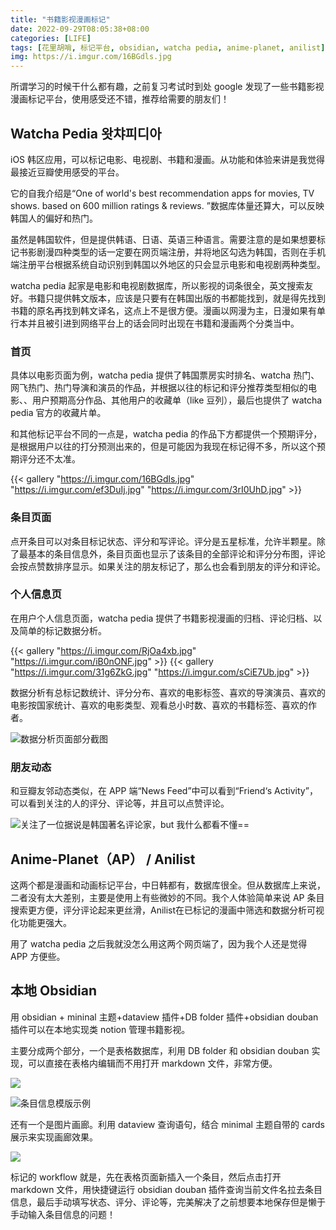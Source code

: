 ```yaml
---
title: "书籍影视漫画标记"
date: 2022-09-29T08:05:38+08:00
categories: [LIFE]
tags: [花里胡哨, 标记平台, obsidian, watcha pedia, anime-planet, anilist]
img: https://i.imgur.com/16BGdls.jpg
---
```


所谓学习的时候干什么都有趣，之前复习考试时到处 google 发现了一些书籍影视漫画标记平台，使用感受还不错，推荐给需要的朋友们！

## Watcha Pedia 왓챠피디아

iOS 韩区应用，可以标记电影、电视剧、书籍和漫画。从功能和体验来讲是我觉得最接近豆瓣使用感受的平台。

它的自我介绍是“One of world's best recommendation apps for movies, TV shows. based on 600 million ratings & reviews. ”数据库体量还算大，可以反映韩国人的偏好和热门。

虽然是韩国软件，但是提供韩语、日语、英语三种语言。需要注意的是如果想要标记书影剧漫四种类型的话一定要在网页端注册，并将地区勾选为韩国，否则在手机端注册平台根据系统自动识别到韩国以外地区的只会显示电影和电视剧两种类型。

watcha pedia 起家是电影和电视剧数据库，所以影视的词条很全，英文搜索友好。书籍只提供韩文版本，应该是只要有在韩国出版的书都能找到，就是得先找到书籍的原名再找到韩文译名，这点上不是很方便。漫画以网漫为主，日漫如果有单行本并且被引进到网络平台上的话会同时出现在书籍和漫画两个分类当中。

### 首页
具体以电影页面为例，watcha pedia 提供了韩国票房实时排名、watcha 热门、网飞热门、热门导演和演员的作品，并根据以往的标记和评分推荐类型相似的电影、、用户预期高分作品、其他用户的收藏单（like 豆列），最后也提供了 watcha pedia 官方的收藏片单。

和其他标记平台不同的一点是，watcha pedia 的作品下方都提供一个预期评分，是根据用户以往的打分预测出来的，但是可能因为我现在标记得不多，所以这个预期评分还不太准。

{{< gallery "https://i.imgur.com/16BGdls.jpg" "https://i.imgur.com/ef3DuIj.jpg" "https://i.imgur.com/3rI0UhD.jpg" >}}

### 条目页面
点开条目可以对条目标记状态、评分和写评论。评分是五星标准，允许半颗星。除了最基本的条目信息外，条目页面也显示了该条目的全部评论和评分分布图，评论会按点赞数排序显示。如果关注的朋友标记了，那么也会看到朋友的评分和评论。

### 个人信息页
在用户个人信息页面，watcha pedia 提供了书籍影视漫画的归档、评论归档、以及简单的标记数据分析。

{{< gallery "https://i.imgur.com/RjOa4xb.jpg" "https://i.imgur.com/iB0nONF.jpg" >}}
{{< gallery "https://i.imgur.com/31g6ZkG.jpg" "https://i.imgur.com/sCiE7Ub.jpg" >}}

数据分析有总标记数统计、评分分布、喜欢的电影标签、喜欢的导演演员、喜欢的电影按国家统计、喜欢的电影类型、观看总小时数、喜欢的书籍标签、喜欢的作者。

![](https://i.imgur.com/MWMcf13.png "数据分析页面部分截图")

### 朋友动态
和豆瓣友邻动态类似，在 APP 端“News Feed”中可以看到“Friend‘s Activity”，可以看到关注的人的评分、评论等，并且可以点赞评论。

![](https://i.imgur.com/b9kasZi.jpg "关注了一位据说是韩国著名评论家，but 我什么都看不懂==")

## Anime-Planet（AP） / Anilist
这两个都是漫画和动画标记平台，中日韩都有，数据库很全。但从数据库上来说，二者没有太大差别，主要是使用上有些微妙的不同。我个人体验简单来说 AP 条目搜索更方便，评分评论起来更丝滑，Anilist在已标记的漫画中筛选和数据分析可视化功能更强大。

用了 watcha pedia 之后我就没怎么用这两个网页端了，因为我个人还是觉得 APP 方便些。

## 本地 Obsidian
用 obsidian + mininal 主题+dataview 插件+DB folder 插件+obsidian douban 插件可以在本地实现类 notion 管理书籍影视。

主要分成两个部分，一个是表格数据库，利用 DB folder 和 obsidian douban 实现，可以直接在表格内编辑而不用打开 markdown 文件，非常方便。

![](https://i.imgur.com/l4x50TL.png)

![](https://i.imgur.com/u3SIAZS.png "条目信息模版示例")

还有一个是图片画廊。利用 dataview 查询语句，结合 minimal 主题自带的 cards 展示来实现画廊效果。

![](https://i.imgur.com/8qZfjTU.jpg)

标记的 workflow 就是，先在表格页面新插入一个条目，然后点击打开 markdown 文件，用快捷键运行 obsidian douban 插件查询当前文件名拉去条目信息，最后手动填写状态、评分、评论等，完美解决了之前想要本地保存但是懒于手动输入条目信息的问题！
